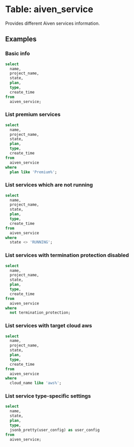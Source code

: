 # Table: aiven_service

Provides different Aiven services information.

## Examples

### Basic info

```sql
select
  name,
  project_name,
  state,
  plan,
  type,
  create_time
from
  aiven_service;
```

### List premium services

```sql
select
  name,
  project_name,
  state,
  plan,
  type,
  create_time
from
  aiven_service
where
  plan like 'Premium%';
```

### List services which are not running

```sql
select
  name,
  project_name,
  state,
  plan,
  type,
  create_time
from
  aiven_service
where
  state <> 'RUNNING';
```

### List services with termination protection disabled

```sql
select
  name,
  project_name,
  state,
  plan,
  type,
  create_time
from
  aiven_service
where
  not termination_protection;
```

### List services with target cloud aws

```sql
select
  name,
  project_name,
  state,
  plan,
  type,
  create_time
from
  aiven_service
where
  cloud_name like 'aws%';
```

### List service type-specific settings

```sql
select
  name,
  state,
  plan,
  type,
  jsonb_pretty(user_config) as user_config
from
  aiven_service;
```
